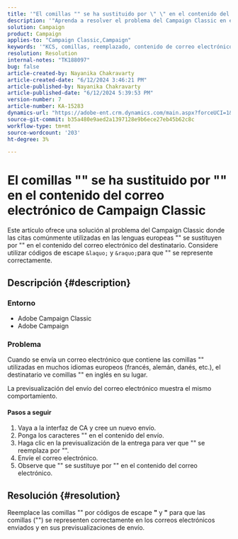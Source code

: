 ```yaml
---
title: '"El comillas "" se ha sustituido por \" \" en el contenido del correo electrónico en el Campaign Classic"'
description: '"Aprenda a resolver el problema del Campaign Classic en el que las ofertas utilizadas en un correo electrónico se muestran incorrectamente cuando se reciben".'
solution: Campaign
product: Campaign
applies-to: "Campaign Classic,Campaign"
keywords: '"KCS, comillas, reemplazado, contenido de correo electrónico, "", \" \", Adobe Campaign, Adobe Campaign Classic"'
resolution: Resolution
internal-notes: "TK188097"
bug: false
article-created-by: Nayanika Chakravarty
article-created-date: "6/12/2024 3:46:21 PM"
article-published-by: Nayanika Chakravarty
article-published-date: "6/12/2024 5:39:53 PM"
version-number: 7
article-number: KA-15283
dynamics-url: "https://adobe-ent.crm.dynamics.com/main.aspx?forceUCI=1&pagetype=entityrecord&etn=knowledgearticle&id=a3f6bee5-d228-ef11-840b-0022480a40c2"
source-git-commit: b35a480e9aed2a1397128e9b6ece27eb45b62c8c
workflow-type: tm+mt
source-wordcount: '203'
ht-degree: 3%

---
```


# El comillas &quot;&quot; se ha sustituido por &quot;&quot; en el contenido del correo electrónico de Campaign Classic


Este artículo ofrece una solución al problema del Campaign Classic donde las citas comúnmente utilizadas en las lenguas europeas &quot;&quot; se sustituyen por &quot;&quot; en el contenido del correo electrónico del destinatario. Considere utilizar códigos de escape `&laquo;` y `&raquo;`para que &quot;&quot; se represente correctamente.

## Descripción {#description}


### <b>Entorno</b>

- Adobe Campaign Classic
- Adobe Campaign


### <b>Problema</b>

Cuando se envía un correo electrónico que contiene las comillas &quot;&quot; utilizadas en muchos idiomas europeos (francés, alemán, danés, etc.), el destinatario ve comillas &quot;&quot; en inglés en su lugar.

La previsualización del envío del correo electrónico muestra el mismo comportamiento.

#### Pasos a seguir

1. Vaya a la interfaz de CA y cree un nuevo envío.
2. Ponga los caracteres &quot;&quot; en el contenido del envío.
3. Haga clic en la previsualización de la entrega para ver que &quot;&quot; se reemplaza por &quot;&quot;.
4. Envíe el correo electrónico.
5. Observe que &quot;&quot; se sustituye por &quot;&quot; en el contenido del correo electrónico.



## Resolución {#resolution}


Reemplace las comillas &quot;&quot; por códigos de escape <b>&quot;</b> y <b>&quot;</b> para que las comillas (&quot;&quot;) se representen correctamente en los correos electrónicos enviados y en sus previsualizaciones de envío.
